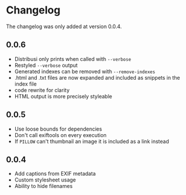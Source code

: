 # Changelog

The changelog was only added at version 0.0.4.


## 0.0.6

* Distribusi only prints when called with `--verbose`
* Restyled `--verbose` output
* Generated indexes can be removed with `--remove-indexes`
* .html and .txt files are now expanded and included as snippets in the index file
* code rewrite for clarity
* HTML output is more precisely styleable

## 0.0.5

* Use loose bounds for dependencies
* Don't call exiftools on every execution
* If `PILLOW` can't thumbnail an image it is included as a link instead

## 0.0.4

* Add captions from EXIF metadata
* Custom stylesheet usage
* Ability to hide filenames
